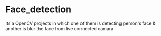 # Face_detection
Its a OpenCV projects in which one of them is detecting person's face &amp; another is blur the face from live connected camara 

